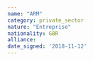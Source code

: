 ```yaml
---
name: "ARM"
category: private_sector
nature: "Entreprise"
nationality: GBR
alliance: 
date_signed: '2018-11-12'
---
```

    